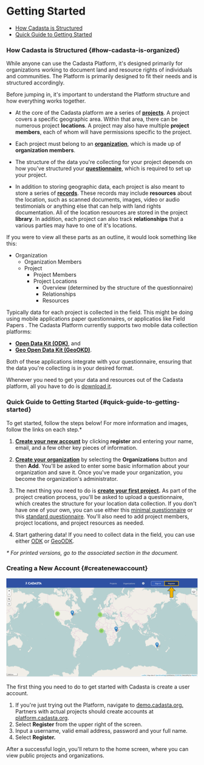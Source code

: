 # Getting Started

* [How Cadasta is Structured](#how-cadasta-is-organized)
* [Quick Guide to Getting Started](#quick-guide-to-getting-started)

### How Cadasta is Structured {#how-cadasta-is-organized}

While anyone can use the Cadasta Platform, it's designed primarily for organizations working to document land and resource rights of individuals and communities. The Platform is primarily designed to fit their needs and is structured accordingly.

Before jumping in, it's important to understand the Platform structure and how everything works together.

* At the core of the Cadasta platform are a series of **[projects](03-projects.md)**. A project covers a specific geographic area. Within that area, there can be numerous project **locations**. A project may also have multiple **project members**, each of whom will have permissions specific to the project.

* Each project must belong to an **[organization](02-organizations.md)**, which is made up of **organization members**.

* The structure of the data you're collecting for your project depends on how you've structured your **[questionnaire](08-XLSForms.md)**, which is required to set up your project.

* In addition to storing geographic data, each project is also meant to store a series of **[records](04-records.md)**. These records may include **resources** about the location, such as scanned documents, images, video or audio testimonials or anything else that can help with land rights documentation. All of the location resources are stored in the project **library**. In addition, each project can also track **relationships** that a various parties may have to one of it's locations.


If you were to view all these parts as an outline, it would look something like this:

* Organization
  * Organization Members
  * Project
    * Project Members
    * Project Locations
      * Overview \(determined by the structure of the questionnaire\)
      * Relationships
      * Resources


Typically data for each project is collected in the field. This might be doing using mobile applications paper questionnaires, or applicatios like Field Papers . The Cadasta Platform currently supports two mobile data collection platforms:

* **[Open Data Kit \(ODK\)](05-odkcollect.md)**, and
* **[Geo Open Data Kit \(GeoOKD\)](06-geoodkcollect.md)**.

Both of these applications integrate with your questionnaire, ensuring that the data you're collecting is in your desired format.

Whenever you need to get your data and resources out of the Cadasta platform, all you have to do is [download it](07-download.md).

### Quick Guide to Getting Started {#quick-guide-to-getting-started}

To get started, follow the steps below! For more information and images, follow the links on each step.* 

1. **[Create your new account](#createnewaccount)** by clicking **register** and entering your name, email, and a few other key pieces of information. 

2. **[Create your organization](02-organizations.md)** by selecting the **Organizations** button and then **Add**. You'll be asked to enter some basic information about your organization and save it. Once you've made your organization, you become the organization's administrator. 

3. The next thing you need to do is **[create your first project](03-projects.md).** As part of the project creation process, you'll be asked to upload a questionnaire, which creates the structure for your location data collection. If you don't have one of your own, you can use either this [minimal questionnaire](assets/Minimum_cadasta_questionnaire_0.2.xlsx) or this [standard questionnaire](assets/standard_cadasta_questionnaire_0.2.xlsx). You'll also need to add project members, project locations, and project resources as needed. 

4. Start gathering data! If you need to collect data in the field, you can use either [ODK](/en/05-odkcollect.md) or [GeoODK](/en/06-geoodkcollect.md).

_* For printed versions, go to the associated section in the document._

### **Creating a New Account** {#createnewaccount}

![](/assets/sign-in-register-arrow.png)

The first thing you need to do to get started with Cadasta is create a user account.

1. If you're just trying out the Platform, navigate to [demo.cadasta.org. ](https://demo.cadasta.org)Partners with actual projects should create accounts at [platform.cadasta.org](https://platform.cadasta.org).
2. Select **Register** from the upper right of the screen. 
3. Input a username, valid email address, password and your full name.
4. Select **Register.**

After a successful login, you'll return to the home screen, where you can view public projects and organizations.

